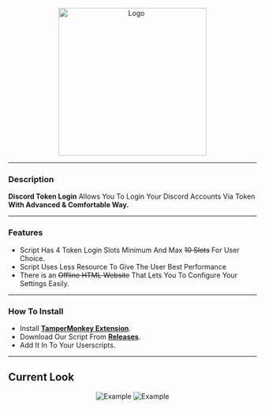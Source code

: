 <p align="center">
  <a><img src="https://raw.githubusercontent.com/WiLuX-Source/Discord-Token-Login/master/Resources/DC%20Token%20Login.png" height="300" alt="Logo"></a></p>

___
### Description
__Discord Token Login__ Allows You To Login Your Discord Accounts Via Token __With Advanced & Comfortable Way.__
___
### Features
- Script Has 4 Token Login Slots Minimum And Max ~~10 Slots~~ For User Choice.
- Script Uses Less Resource To Give The User Best Performance
- There is an ~~Offline HTML Website~~ That Lets You To Configure Your Settings Easily.
___
### How To Install
- Install **[TamperMonkey Extension](https://chrome.google.com/webstore/detail/tampermonkey/dhdgffkkebhmkfjojejmpbldmpobfkfo)**.
- Download Our Script From **[Releases](https://github.com/CoSeR-Source/DC-Token-Login/releases)**.
- Add It In To Your Userscripts.
___
## Current Look
<p align="center">
<a><img src="https://raw.githubusercontent.com/WiLuX-Source/Discord-Token-Login/master/Resources/rly.png" alt="Example"></a>
<a><img src="https://raw.githubusercontent.com/WiLuX-Source/Discord-Token-Login/master/Resources/OFF.png" alt="Example"></a>
</p>
